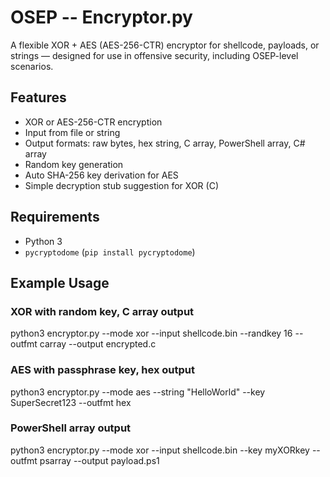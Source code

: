 # OSEP -- Encryptor.py

A flexible XOR + AES (AES-256-CTR) encryptor for shellcode, payloads, or strings — designed for use in offensive security, including OSEP-level scenarios.

## Features
- XOR or AES-256-CTR encryption
- Input from file or string
- Output formats: raw bytes, hex string, C array, PowerShell array, C# array
- Random key generation
- Auto SHA-256 key derivation for AES
- Simple decryption stub suggestion for XOR (C)

## Requirements
- Python 3
- `pycryptodome` (`pip install pycryptodome`)

## Example Usage

### XOR with random key, C array output
python3 encryptor.py --mode xor --input shellcode.bin --randkey 16 --outfmt carray --output encrypted.c

### AES with passphrase key, hex output
python3 encryptor.py --mode aes --string "HelloWorld" --key SuperSecret123 --outfmt hex

### PowerShell array output
python3 encryptor.py --mode xor --input shellcode.bin --key myXORkey --outfmt psarray --output payload.ps1
